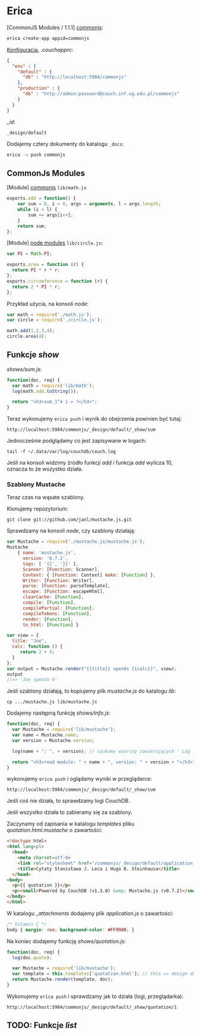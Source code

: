 # Erica

[CommonJS Modules / 1.1.1] [commonjs]:

```sh
erica create-app appid=commonjs
```

[Konfiguracja](http://couchapp.org/page/couchapp-config), *.couchapprc*:

```json
{
  "env" : {
    "default" : {
      "db" : "http://localhost:5984/commonjs"
    },
    "production" : {
      "db" : "http://admin:password@couch.inf.ug.edu.pl/commonjs"
    }
  }
}
```

*_id*:

```
_design/default
```

Dodajemy cztery dokumenty do katalogu `_docs`:

```sh
erica -v push commonjs
```

## CommonJs Modules

[Module] [commonjs] `lib/math.js`

```js
exports.add = function() {
    var sum = 0, i = 0, args = arguments, l = args.length;
    while (i < l) {
        sum += args[i++];
    }
    return sum;
};
```

[Module] [node modules] `lib/circle.js`:

```js
var PI = Math.PI;

exports.area = function (r) {
  return PI * r * r;
};
exports.circumference = function (r) {
  return 2 * PI * r;
};
```

Przykład użycia, na konsoli *node*:

```js
var math = require('./math.js');
var circle = require('./circle.js');

math.add(1,2,3,4);
circle.area(4);
```

## Funkcje *show*

*shows/sum.js*:

```js
function(doc, req) {
  var math = require('lib/math');
  log(math.add.toString());

  return "<h3>sum_1^4 i = ?</h3>";
}
```

Teraz wykonujemy `erica push` i wynik do obejrzenia powinien być tutaj:

```
http://localhost:5984/commonjs/_design/default/_show/sum
```

Jednocześnie podglądamy co jest zapisywane w logach:

```
tail -f ~/.data/var/log/couchdb/couch.log
```

Jeśli na konsoli widzimy żródło funkcji *add*
i funkcja *add* wylicza 10, oznacza to że wszystko działa.


### Szablony Mustache

Teraz czas na wąsate szablony.

Klonujemy repozytorium:

```
git clone git://github.com/janl/mustache.js.git
```

Sprawdzamy na konsoli *node*, czy szablony działają:

```js
var Mustache = require('./mustache.js/mustache.js');
Mustache
    { name: 'mustache.js',
      version: '0.7.2',
      tags: [ '{{', '}}' ],
      Scanner: [Function: Scanner],
      Context: { [Function: Context] make: [Function] },
      Writer: [Function: Writer],
      parse: [Function: parseTemplate],
      escape: [Function: escapeHtml],
      clearCache: [Function],
      compile: [Function],
      compilePartial: [Function],
      compileTokens: [Function],
      render: [Function],
      to_html: [Function] }

var view = {
  title: "Joe",
  calc: function () {
     return 2 + 4;
  }
};
var output = Mustache.render("{{title}} spends {{calc}}", view);
output
//=> 'Joe spends 6'
```
Jeśli szablony działają, to kopiujemy plik *mustache.js*
do katalogu *lib*:

```
cp .../mustache.js lib/mustache.js
```

Dodajemy następną funkcję *shows/info.js*:

```js
function(doc, req) {
  var Mustache = require('lib/mustache');
  var name = Mustache.name;
  var version = Mustache.version;

  log(name + ": ", + version); // szukamy wierszy zawierających ' Log :: '

  return "<h3>read module: " + name + ", version: " + version + "</h3>";
}
```
wykonujemy `erica push` i oglądamy wyniki w przeglądarce:

```
http://localhost:5984/commonjs/_design/default/_show/sum
```

Jeśli coś nie działa, to sprawdzamy logi CouchDB.

Jeśli wszystko działa to zabieramy się za szablony.

Zaczynamy od zapisania w katalogu *templates* pliku *quotation.html.mustache*
o zawartości:

```html
<!doctype html>
<html lang=pl>
  <head>
    <meta charset=utf-8>
    <link rel="stylesheet" href="/commonjs/_design/default/application.css">
    <title>Cytaty Stanisława J. Leca i Hugo D. Steinhausa</title>
  </head>
<body>
  <p>{{ quotation }}</p>
  <p><small>Powered by CouchDB (v1.3.0) &amp; Mustache.js (v0.7.2)</small></p>
</body>
</html>
```

W katalogu *_attachments* dodajemy plik *application.js*
o zawartości:

```css
/* Vitamin C */
body { margin: 4em; background-color: #FF9900; }
```

Na koniec dodajemy funkcję *shows/quotation.js*:

```js
function(doc, req) {
  log(doc.quote);

  var Mustache = require('lib/mustache');
  var template = this.templates['quotation.html']; // this == design document
  return Mustache.render(template, doc);
}
```

Wykonujemy `erica push` i sprawdzamy jak to działa
(logi, przeglądarka):

```
http://localhost:5984/commonjs/_design/default/_show/quotation/1
```


## TODO: Funkcje *list*


<!-- links -->

[commonjs]: <http://wiki.commonjs.org/wiki/Modules/1.1.1> "CommonJS Modules / 1.1.1"
[node modules]: <http://nodejs.org/docs/latest/api/modules.html> "Node.js Modules"

